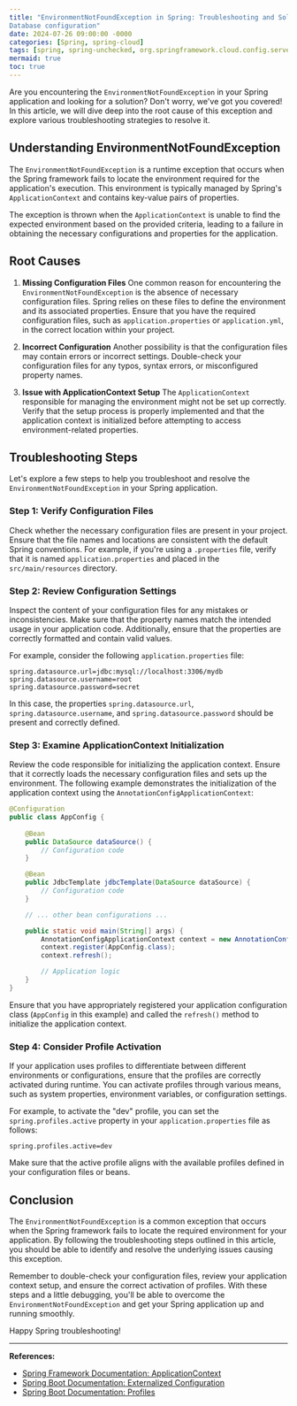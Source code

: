 ```yaml
---
title: "EnvironmentNotFoundException in Spring: Troubleshooting and Solutions
Database configuration"
date: 2024-07-26 09:00:00 -0000
categories: [Spring, spring-cloud]
tags: [spring, spring-unchecked, org.springframework.cloud.config.server.environment]
mermaid: true
toc: true
---
```



Are you encountering the `EnvironmentNotFoundException` in your Spring application and looking for a solution? Don't worry, we've got you covered! In this article, we will dive deep into the root cause of this exception and explore various troubleshooting strategies to resolve it.

## Understanding EnvironmentNotFoundException

The `EnvironmentNotFoundException` is a runtime exception that occurs when the Spring framework fails to locate the environment required for the application's execution. This environment is typically managed by Spring's `ApplicationContext` and contains key-value pairs of properties.

The exception is thrown when the `ApplicationContext` is unable to find the expected environment based on the provided criteria, leading to a failure in obtaining the necessary configurations and properties for the application.

## Root Causes

1. **Missing Configuration Files**
   One common reason for encountering the `EnvironmentNotFoundException` is the absence of necessary configuration files. Spring relies on these files to define the environment and its associated properties. Ensure that you have the required configuration files, such as `application.properties` or `application.yml`, in the correct location within your project.

2. **Incorrect Configuration**
   Another possibility is that the configuration files may contain errors or incorrect settings. Double-check your configuration files for any typos, syntax errors, or misconfigured property names.

3. **Issue with ApplicationContext Setup**
   The `ApplicationContext` responsible for managing the environment might not be set up correctly. Verify that the setup process is properly implemented and that the application context is initialized before attempting to access environment-related properties.

## Troubleshooting Steps

Let's explore a few steps to help you troubleshoot and resolve the `EnvironmentNotFoundException` in your Spring application.

### Step 1: Verify Configuration Files

Check whether the necessary configuration files are present in your project. Ensure that the file names and locations are consistent with the default Spring conventions. For example, if you're using a `.properties` file, verify that it is named `application.properties` and placed in the `src/main/resources` directory.

### Step 2: Review Configuration Settings

Inspect the content of your configuration files for any mistakes or inconsistencies. Make sure that the property names match the intended usage in your application code. Additionally, ensure that the properties are correctly formatted and contain valid values.

For example, consider the following `application.properties` file:

```properties
spring.datasource.url=jdbc:mysql://localhost:3306/mydb
spring.datasource.username=root
spring.datasource.password=secret
```

In this case, the properties `spring.datasource.url`, `spring.datasource.username`, and `spring.datasource.password` should be present and correctly defined.

### Step 3: Examine ApplicationContext Initialization

Review the code responsible for initializing the application context. Ensure that it correctly loads the necessary configuration files and sets up the environment. The following example demonstrates the initialization of the application context using the `AnnotationConfigApplicationContext`:

```java
@Configuration
public class AppConfig {
    
    @Bean
    public DataSource dataSource() {
        // Configuration code
    }

    @Bean
    public JdbcTemplate jdbcTemplate(DataSource dataSource) {
        // Configuration code
    }

    // ... other bean configurations ...

    public static void main(String[] args) {
        AnnotationConfigApplicationContext context = new AnnotationConfigApplicationContext();
        context.register(AppConfig.class);
        context.refresh();

        // Application logic
    }
}
```

Ensure that you have appropriately registered your application configuration class (`AppConfig` in this example) and called the `refresh()` method to initialize the application context.

### Step 4: Consider Profile Activation

If your application uses profiles to differentiate between different environments or configurations, ensure that the profiles are correctly activated during runtime. You can activate profiles through various means, such as system properties, environment variables, or configuration settings.

For example, to activate the "dev" profile, you can set the `spring.profiles.active` property in your `application.properties` file as follows:

```properties
spring.profiles.active=dev
```

Make sure that the active profile aligns with the available profiles defined in your configuration files or beans.

## Conclusion

The `EnvironmentNotFoundException` is a common exception that occurs when the Spring framework fails to locate the required environment for your application. By following the troubleshooting steps outlined in this article, you should be able to identify and resolve the underlying issues causing this exception.

Remember to double-check your configuration files, review your application context setup, and ensure the correct activation of profiles. With these steps and a little debugging, you'll be able to overcome the `EnvironmentNotFoundException` and get your Spring application up and running smoothly.

Happy Spring troubleshooting!

---

**References:**
- [Spring Framework Documentation: ApplicationContext](https://docs.spring.io/spring-framework/docs/current/javadoc-api/org/springframework/context/ApplicationContext.html)
- [Spring Boot Documentation: Externalized Configuration](https://docs.spring.io/spring-boot/docs/current/reference/html/appendix-application-properties.html)
- [Spring Boot Documentation: Profiles](https://docs.spring.io/spring-boot/docs/current/reference/html/spring-boot-features.html#boot-features-profiles)
